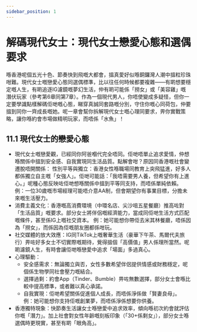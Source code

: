 ```yaml
---
sidebar_position: 1
---
```


# 解碼現代女士：現代女士戀愛心態和選偶要求

喺香港呢個五光十色、節奏快到飛嘅大都會，搵真愛好似喺銅鑼灣人潮中搵粒珍珠咁難。現代女士嘅戀愛心態同選偶標準，比以往任何時候都要複雜——有啲想要穩定嘅人生，有啲追逐IG濾鏡嘅夢幻生活，仲有啲可能係「撈女」或「美容雞」嘅潛伏玩家（參考第6章同第7章）。作為一個現代男人，你唔使變成多疑怪，但你一定要學識點樣解碼佢哋嘅心態，睇穿真誠同套路嘅分別，守住你嘅心同荷包，仲要搵到同你一齊成長嘅她。呢一章會幫你拆解現代女士嘅心理同要求，畀你實戰策略，讓你喺約會市場做精明玩家，而唔係「水魚」！

## 11.1 現代女士的戀愛心態
- 現代女士嘅戀愛觀，已經同你阿爸嗰代完全唔同。佢哋唔單止追求愛情，仲想喺關係中搵到安全感、自我實現同生活品質。點解會咁？原因同香港嘅社會變遷脫唔開關係：
性別平等與獨立：香港女性喺職場同教育上突飛猛進，好多人都係獨立自主嘅「女強人」。佢哋可能話：「我唔需要男人養，但希望你有上進心。」呢種心態反映咗佢哋想喺關係中搵到平等同支持，而唔係單純依賴。
例：一位30歲嘅市場經理可能唔介意AA制，但會期望你有事業目標，分擔未來嘅生活壓力。
- 消費主義文化：香港嘅高消費環境（中環名店、尖沙咀五星餐廳）推高咗對「生活品質」嘅要求。部分女士將伴侶嘅經濟能力，當成同佢哋生活方式匹配嘅條件，甚至係IG上嘅社交資本。
例：她可能想你帶佢去米其林餐廳，唔係因為「撈女」，而係因為佢嘅朋友圈都係咁玩。
- 社交媒體的放大效應：IG同TikTok上嘅奢華生活（豪華下午茶、馬爾代夫旅行）畀咗好多女士不切實際嘅期待，覺得搵個「高價值」男人係理所當然。呢啲濾鏡人生，有時會讓佢哋喺戀愛中追求「場面」多過真心。
- 心理驅動：
  * 安全感需求：無論獨立與否，女性多數希望伴侶提供情感或財務穩定，呢個係生物學同社會壓力嘅結合。
  * 選擇過剩：約會App（Tinder、Bumble）畀咗無數選擇，部分女士會喺比較中提高標準，或者難以真心承諾。
  * 自我實現：佢哋希望關係促進個人成長，而唔係淨係做「賢妻良母」。
    例：她可能想你支持佢嘅創業夢，而唔係淨係想要你供養。
- 香港獨特現象：快節奏生活讓女士喺戀愛中追求效率，傾向喺初次約會就評估你嘅「潛力」。加上社會對女性年齡嘅刻板印象（「30+係剩女」），部分女士喺選偶時更現實，甚至有啲「眼角高」。
